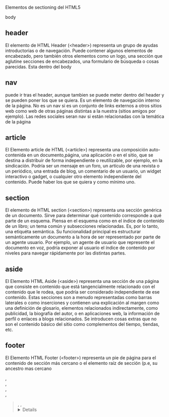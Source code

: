 Elementos de sectioning del HTML5

body


##  header  ##

El elemento de HTML Header (&lt;header>) representa un grupo de ayudas introductorias o de navegación. Puede contener algunos elementos de encabezado, pero también otros elementos como un logo, una sección que aglutine secciones de encabezados, una formulario de búsqueda o cosas parecidas. Esta dentro del body

##  nav  ## 

puede ir tras el header, aunque tambien se puede meter dentro del header y se pueden poner los que se quiera. Es un elemento de navegación interno de la página. No es un nav si es un conjunto de links externos a otros sitios web como web de otras páginas distintas a la nuestra (sitios amigos por ejemplo). Las redes sociales seran nav si están relacionadas con la temática de la página

##  article  ##

El Elemento article de HTML (&lt;article>) representa una composición auto-contenida en un documento,página, una aplicación o en el sitio, que se destina a distribuir de forma independiente o reutilizable, por ejemplo, en la sindicación. Podría ser un mensaje en un foro, un artículo de una revista o un periódico, una entrada de blog, un comentario de un usuario, un widget interactivo o gadget, o cualquier otro elemento independiente del contenido. Puede haber los que se quiera y como mínimo uno.

##  section  ##

El elemento de HTML section (&lt;section>) representa una sección genérica de un documento. Sirve para determinar qué contenido corresponde a qué parte de un esquema. Piensa en el esquema como en el índice de contenido de un libro; un tema común y subsecciones relacionadas.  Es, por lo tanto, una etiquéta semántica. Su funcionalidad principal es estructurar semánticamente un documento a la hora de ser representado por parte de un agente usuario. Por ejemplo, un agente de usuario que represente el documento en voz, podría exponer al usuario el índice de contenido por niveles para navegar rápidamente por las distintas partes.

##  aside  ##

El Elemento HTML Aside (&lt;aside>) representa una sección de una página que consiste en contenido que está tangencialmente relacionado con el contenido que le rodea, que podría ser considerado independiente de ese contenido. Estas secciones son a menudo representadas como barras laterales o como inserciones y contienen una explicación al margen como una definición de glosario, elementos relacionados indirectamente, como publicidad, la biografía del autor, o en aplicaciones web, la información de perfil o enlaces a blogs relacionados. Se introducen cosas extras que no son el contenido básico del sitio como complementos del tiempo, tiendas, etc.

##  footer  ##

El Elemento HTML Footer (&lt;footer>) representa un pie de página para el contenido de sección más cercano o el elemento  raíz de sección (p.e, su ancestro mas cercano <article>, <aside>, <nav>, <section>,<blockquote>, <body>, <details>, <fieldset>, <figure>, <td>). Un pie de página típicamente contiene información acerca de el autor de la sección, datos de derechos de autor o enlaces a documentos relacionados.

##  adress  ##

El elemento HTML &lt;address> aporta información de contacto para su &lt;article> más cercano o ancestro &lt;body>; en el último caso lo aplica a todo el documento.

##  main  ##

El elemento HTML &lt;main>  representa el contenido principal del &lt;body> de un documento o aplicación. El área principal del contenido consiste en el contenido que está directamente relacionado, o se expande sobre el tema central de un documento o la funcionalidad central de una aplicación. Este contenido debe ser único al documento, excluyendo cualquier contenido que se repita a través de un conjunto de documentos como barras laterales, enlaces de navegación, información de derechos de autor, logos del sitio y formularios de búsqueda (a menos, claro, que la función principal del documento sea un formulario de búsqueda). Se meten las distintas section y articles de la web y excluimos el resto. No es obligatorio al ser el más novedoso. Menos el section y articles todos están fuera. Las partes comunes de la web que contienen sus distintas páginas estan fuera del main. Es decir metemos lo que cambia dentro de las distintas páginas en un sitio web.
